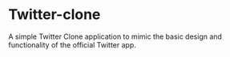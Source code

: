 # Twitter-clone
A simple Twitter Clone application to mimic the basic design and functionality of the official Twitter app.
